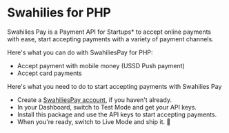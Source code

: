 # Swahilies for PHP

Swahilies Pay is a Payment API for Startups* to accept online payments with ease, start accepting payments with a variety of payment channels. 

Here's what you can do with SwahiliesPay for PHP:

- Accept payment with mobile money (USSD Push payment)
- Accept card payments


Here's what you need to do to start accepting payments with Swahilies Pay
- Create a [SwahiliesPay account](), if you haven't already.
- In your Dashboard, switch to Test Mode and get your API keys.
- Install this package and use the API keys to start accepting payments. 
- When you're ready, switch to Live Mode and ship it. 🚀
